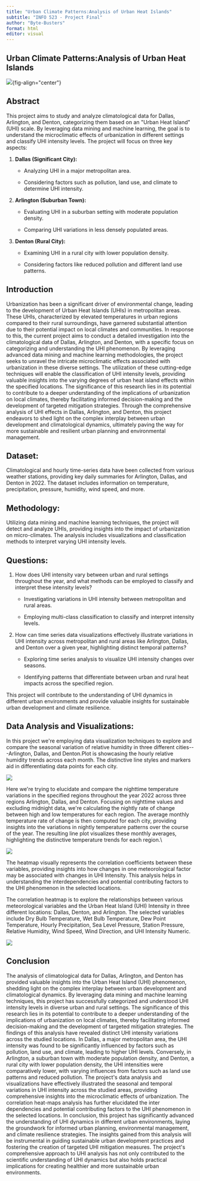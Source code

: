```yaml
---
title: "Urban Climate Patterns:Analysis of Urban Heat Islands"
subtitle: "INFO 523 - Project Final"
author: "Byte-Busters"
format: html
editor: visual
---
```


## Urban Climate Patterns:Analysis of Urban Heat Islands

![](./images/UHI_Title.png){fig-align="center"}

## **Abstract**

This project aims to study and analyze climatological data for Dallas, Arlington, and Denton, categorizing them based on an "Urban Heat Island" (UHI) scale. By leveraging data mining and machine learning, the goal is to understand the microclimatic effects of urbanization in different settings and classify UHI intensity levels. The project will focus on three key aspects:

1.  **Dallas (Significant City):**

    -   Analyzing UHI in a major metropolitan area.

    -   Considering factors such as pollution, land use, and climate to determine UHI intensity.

2.  **Arlington (Suburban Town):**

    -   Evaluating UHI in a suburban setting with moderate population density.

    -   Comparing UHI variations in less densely populated areas.

3.  **Denton (Rural City):**

    -   Examining UHI in a rural city with lower population density.

    -   Considering factors like reduced pollution and different land use patterns.

## **Introduction**

Urbanization has been a significant driver of environmental change, leading to the development of Urban Heat Islands (UHIs) in metropolitan areas. These UHIs, characterized by elevated temperatures in urban regions compared to their rural surroundings, have garnered substantial attention due to their potential impact on local climates and communities. In response to this, the current project aims to conduct a detailed investigation into the climatological data of Dallas, Arlington, and Denton, with a specific focus on categorizing and understanding the UHI phenomenon. By leveraging advanced data mining and machine learning methodologies, the project seeks to unravel the intricate microclimatic effects associated with urbanization in these diverse settings. The utilization of these cutting-edge techniques will enable the classification of UHI intensity levels, providing valuable insights into the varying degrees of urban heat island effects within the specified locations. The significance of this research lies in its potential to contribute to a deeper understanding of the implications of urbanization on local climates, thereby facilitating informed decision-making and the development of targeted mitigation strategies. Through the comprehensive analysis of UHI effects in Dallas, Arlington, and Denton, this project endeavors to shed light on the complex interplay between urban development and climatological dynamics, ultimately paving the way for more sustainable and resilient urban planning and environmental management.

## **Dataset:**

Climatological and hourly time-series data have been collected from various weather stations, providing key daily summaries for Arlington, Dallas, and Denton in 2022. The dataset includes information on temperature, precipitation, pressure, humidity, wind speed, and more.

## **Methodology:**

Utilizing data mining and machine learning techniques, the project will detect and analyze UHIs, providing insights into the impact of urbanization on micro-climates. The analysis includes visualizations and classification methods to interpret varying UHI intensity levels.

## **Questions:**

1.  How does UHI intensity vary between urban and rural settings throughout the year, and what methods can be employed to classify and interpret these intensity levels?

    -   Investigating variations in UHI intensity between metropolitan and rural areas.

    -   Employing multi-class classification to classify and interpret intensity levels.

2.  How can time series data visualizations effectively illustrate variations in UHI intensity across metropolitan and rural areas like Arlington, Dallas, and Denton over a given year, highlighting distinct temporal patterns?

    -   Exploring time series analysis to visualize UHI intensity changes over seasons.

    -   Identifying patterns that differentiate between urban and rural heat impacts across the specified region.

This project will contribute to the understanding of UHI dynamics in different urban environments and provide valuable insights for sustainable urban development and climate resilience.

## **Data Analysis and Visualizations:**

In this project we're employing data visualization techniques to explore and compare the seasonal variation of relative humidity in three different cities---Arlington, Dallas, and Denton.Plot is showcasing the hourly relative humidity trends across each month. The distinctive line styles and markers aid in differentiating data points for each city.

![](./images/Seasonal_Comparison.png)

Here we're trying to elucidate and compare the nighttime temperature variations in the specified regions throughout the year 2022 across three regions Arlington, Dallas, and Denton. Focusing on nighttime values and excluding midnight data, we're calculating the nightly rate of change between high and low temperatures for each region. The average monthly temperature rate of change is then computed for each city, providing insights into the variations in nightly temperature patterns over the course of the year. The resulting line plot visualizes these monthly averages, highlighting the distinctive temperature trends for each region.\

![](./images/Region_Comaprison_by_months.png)

The heatmap visually represents the correlation coefficients between these variables, providing insights into how changes in one meteorological factor may be associated with changes in UHI Intensity. This analysis helps in understanding the interdependencies and potential contributing factors to the UHI phenomenon in the selected locations.

The correlation heatmap is to explore the relationships between various meteorological variables and the Urban Heat Island (UHI) Intensity in three different locations: Dallas, Denton, and Arlington. The selected variables include Dry Bulb Temperature, Wet Bulb Temperature, Dew Point Temperature, Hourly Precipitation, Sea Level Pressure, Station Pressure, Relative Humidity, Wind Speed, Wind Direction, and UHI Intensity Numeric.

![](./images/Correlation_HeatMap.png)

## **Conclusion**

The analysis of climatological data for Dallas, Arlington, and Denton has provided valuable insights into the Urban Heat Island (UHI) phenomenon, shedding light on the complex interplay between urban development and climatological dynamics. By leveraging data mining and machine learning techniques, this project has successfully categorized and understood UHI intensity levels in diverse urban and rural settings. The significance of this research lies in its potential to contribute to a deeper understanding of the implications of urbanization on local climates, thereby facilitating informed decision-making and the development of targeted mitigation strategies. The findings of this analysis have revealed distinct UHI intensity variations across the studied locations. In Dallas, a major metropolitan area, the UHI intensity was found to be significantly influenced by factors such as pollution, land use, and climate, leading to higher UHI levels. Conversely, in Arlington, a suburban town with moderate population density, and Denton, a rural city with lower population density, the UHI intensities were comparatively lower, with varying influences from factors such as land use patterns and reduced pollution. The project's data analysis and visualizations have effectively illustrated the seasonal and temporal variations in UHI intensity across the studied areas, providing comprehensive insights into the microclimatic effects of urbanization. The correlation heat-maps analysis has further elucidated the inter dependencies and potential contributing factors to the UHI phenomenon in the selected locations. In conclusion, this project has significantly advanced the understanding of UHI dynamics in different urban environments, laying the groundwork for informed urban planning, environmental management, and climate resilience strategies. The insights gained from this analysis will be instrumental in guiding sustainable urban development practices and fostering the creation of targeted UHI mitigation measures. The project's comprehensive approach to UHI analysis has not only contributed to the scientific understanding of UHI dynamics but also holds practical implications for creating healthier and more sustainable urban environments.
